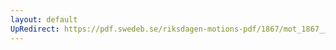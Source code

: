 ```yaml
---
layout: default
UpRedirect: https://pdf.swedeb.se/riksdagen-motions-pdf/1867/mot_1867__ak__00224/mot_1867__ak__00224_002.pdf
---
```

